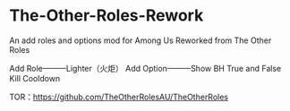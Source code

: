 # The-Other-Roles-Rework
An add roles and options mod for Among Us
Reworked from The Other Roles 

Add Role———Lighter（火炬）
Add Option———Show BH True and False Kill Cooldown

TOR：https://github.com/TheOtherRolesAU/TheOtherRoles



